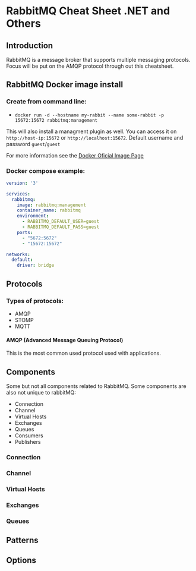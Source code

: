 # RabbitMQ Cheat Sheet .NET and Others

## Introduction

RabbitMQ is a message broker that supports multiple messaging protocols. Focus will be put on the AMQP protocol through out this cheatsheet.

## RabbitMQ Docker image install

### Create from command line:
- `docker run -d --hostname my-rabbit --name some-rabbit -p 15672:15672 rabbitmq:management`

This will also install a managment plugin as well. You can access it on `http://host-ip:15672` or `http://localhost:15672`. Default username and password `guest`/`guest`

For more information see the [Docker Oficial Image Page](https://hub.docker.com/_/rabbitmq)

### Docker compose example:

```yaml
version: '3'

services:
  rabbitmq:
    image: rabbitmq:management
    container_name: rabbitmq
    environment:
      - RABBITMQ_DEFAULT_USER=guest
      - RABBITMQ_DEFAULT_PASS=guest
    ports:
      - "5672:5672"
      - "15672:15672"

networks:
  default:
    driver: bridge
```

## Protocols

### Types of protocols:

- AMQP
- STOMP
- MQTT

#### AMQP (Advanced Message Queuing Protocol)

This is the most common used protocol used with applications.

## Components

Some but not all components related to RabbitMQ. Some components are also not unique to rabbitMQ:

- Connection
- Channel
- Virtual Hosts
- Exchanges
- Queues
- Consumers
- Publishers

### Connection
### Channel
### Virtual Hosts
### Exchanges
### Queues

## Patterns

## Options